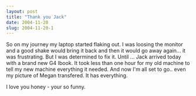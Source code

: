 ```yaml
---
layout: post
title: "Thank you Jack"
date: 2004-11-20
slug: 2004-11-20-1
---
```


So on my journey my laptop started flaking out.  I was loosing the monitor and a good shake would bring it back and then it would go away again... it was frustrating.  But I was determined to fix it.  Until ... Jack arrived today with a brand new G4 Ibook.  It took less than one hour for my old machine to tell my new machine everything it needed.  And now I&apos;m all set to go.. even my picture of Megan transfered.  It has everything.

I love you honey - your so funny.



